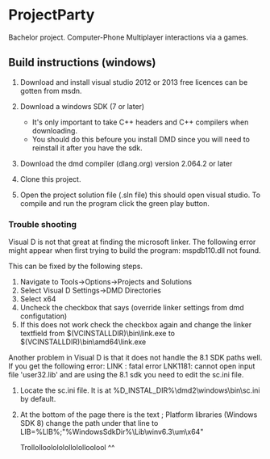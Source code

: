 ProjectParty
============

Bachelor project. Computer-Phone Multiplayer interactions via a games.

Build instructions (windows)
------------

1. Download and install visual studio 2012 or 2013 free licences can be gotten from msdn.

2. Download a windows SDK (7 or later)
    - It's only important to take C++ headers and C++ compilers when downloading.
    - You should do this befoure you install DMD since you will need to reinstall it after you have the sdk.

3. Download the dmd compiler (dlang.org) version 2.064.2 or later
4. Clone this project.
5. Open the project solution file (.sln file) this should open visual studio. To compile and run the program click the green play button.

### Trouble shooting

Visual D is not that great at finding the microsoft linker. The following error might appear when first trying to build the program: mspdb110.dll not found. 

This can be fixed by the following steps.

1. Navigate to Tools->Options->Projects and Solutions
2. Select Visual D Settings->DMD Directories
3. Select x64
4. Uncheck the checkbox that says (override linker settings from dmd configutation)
5. If this does not work check the checkbox again and change the linker textfield from $(VCINSTALLDIR)\bin\link.exe to $(VCINSTALLDIR)\bin\amd64\link.exe 

Another problem in Visual D is that it does not handle the 8.1 SDK paths well. If you get the following error: 
LINK : fatal error LNK1181: cannot open input file 'user32.lib' and are using the 8.1 sdk you need to edit the sc.ini file.

1. Locate the sc.ini file. It is at %D_INSTAL_DIR%\dmd2\windows\bin\sc.ini by default.
2. At the bottom of the page there is the text ; Platform libraries (Windows SDK 8)
   change the path under that line to LIB=%LIB%;"%WindowsSdkDir%\Lib\winv6.3\um\x64"


   Trollolloolololollololloolool ^^